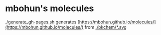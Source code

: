 # mbohun's molecules
[./generate_gh-pages.sh](https://github.com/mbohun/molecules/blob/master/generate_gh-pages.sh)
generates
[https://mbohun.github.io/molecules/](https://mbohun.github.io/molecules/)
from [./bkchem/*.svg](https://github.com/mbohun/molecules/tree/master/bkchem)
